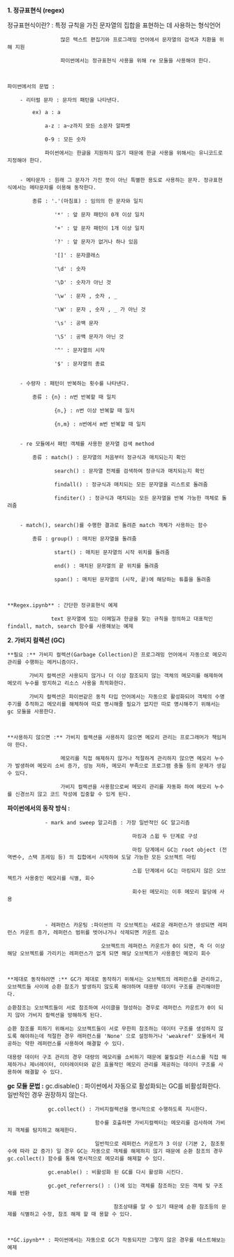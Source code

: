 **1. 정규표현식 (regex)**



   정규표현식이란? : 
                     특정 규칙을 가진 문자열의 집합을 표현하는 데 사용하는 형식언어
    
                     많은 텍스트 편집기와 프로그래밍 언어에서 문자열의 검색과 치환을 위해 지원
           
                     파이썬에서는 정규표현식 사용을 위해 re 모듈을 사용해야 한다.
                     
                     

    파이썬에서의 문법 :
    
        - 리터럴 문자 : 문자의 패턴을 나타낸다.
        
            ex) a : a
            
                a-z : a~z까지 모든 소문자 알파벳 
                
                0-9 : 모든 숫자
                
                파이썬에서는 한글을 지원하지 않기 때문에 한글 사용을 위해서는 유니코드로 지정해야 한다.
                
                
        - 메타문자 : 원래 그 문자가 가진 뜻이 아닌 특별한 용도로 사용하는 문자. 정규표현식에서는 메타문자를 이용해 동작한다.
        
            종류 : '.'(마침표) : 임의의 한 문자와 일치
            
                   '*' : 앞 문자 패턴이 0개 이상 일치
                   
                   '+' : 앞 문자 패턴이 1개 이상 일치
                   
                   '?' : 앞 문자가 없거나 하나 있음
                   
                   '[]' : 문자클래스
                   
                   '\d' : 숫자
                   
                   '\D' : 숫자가 아닌 것
                   
                   '\w' : 문자 , 숫자 , _
                   
                   '\W' : 문자 , 숫자 , _ 가 아닌 것
                   
                   '\s' : 공백 문자
                   
                   '\S' : 공백 문자가 아닌 것
                   
                   '^' : 문자열의 시작
                   
                   '$' : 문자열의 종료
                   
                   
        - 수량자 : 패턴이 반복하는 횟수를 나타낸다.
        
            종류 : {n} : n번 반복할 때 일치
            
                   {n,} : n번 이상 반복할 때 일치
                   
                   {n,m} : n번에서 m번 반복할 때 일치
                   
                   
        - re 모듈에서 패턴 객체를 사용한 문자열 검색 method
        
            종류 : match() : 문자열의 처음부터 정규식과 매치되는지 확인
            
                   search() : 문자열 전체를 검색하여 정규식과 매치되는지 확인
                   
                   findall() : 정규식과 매치되는 모든 문자열을 리스트로 돌려줌
                   
                   finditer() : 정규식과 매치되는 모든 문자열을 반복 가능한 객체로 돌려줌
                   
                   
        - match(), search()를 수행한 결과로 돌려준 match 객체가 사용하는 함수
        
            종류 : group() : 매치된 문자열을 돌려줌
            
                   start() : 매치된 문자열의 시작 위치를 돌려줌
                   
                   end() : 매치된 문자열의 끝 위치를 돌려줌
                   
                   span() : 매치된 문자열의 (시작, 끝)에 해당하는 튜플을 돌려줌
                   
    
    
    **Regex.ipynb** : 간단한 정규표현식 예제
    
                  text 문자열에 있는 이메일과 한글을 찾는 규칙을 정의하고 대표적인 findall, match, search 함수를 사용해보는 예제
                   
        
                   
    
**2. 가비지 컬렉션 (GC)**



    **필요 :** 가비지 컬렉션(Garbage Collection)은 프로그래밍 언어에서 자동으로 메모리 관리를 수행하는 메커니즘이다.
    
           가비지 컬렉션은 사용되지 않거나 더 이상 참조되지 않는 객체의 메모리를 해제하여 메모리 누수를 방지하고 리소스 사용을 최적화한다.
           
           가비지 컬렉션은 파이썬같은 동적 타입 언어에서는 자동으로 활성화되어 객체의 수명 주기를 추적하고 메모리를 해체하여 따로 명시해줄 필요가 없지만 따로 명시해주기 위해서는 gc 모듈을 사용한다.
           
           

    **사용하지 않으면 :** 가비지 컬렉션을 사용하지 않으면 메모리 관리는 프로그래머가 책임져야 한다.
    
                     메모리를 직접 해제하지 않거나 적절하게 관리하지 않으면 메모리 누수가 발생하여 메모리 소비 증가, 성능 저하, 메모리 부족으로 프로그램 충돌 등의 문제가 생길 수 있다.
                     
                     가비지 컬렉션을 사용함으로써 메모리 관리를 자동화 하여 메모리 누수를 신경쓰지 않고 코드 작성에 집중할 수 있게 된다.
                     
                     
                     
   **파이썬에서의 동작 방식 :** 
   
                - mark and sweep 알고리즘 : 가장 일반적인 GC 알고리즘
                
                                            마킹과 스윕 두 단계로 구성
                                            
                                            마킹 당계에서 GC는 root object (전역변수, 스택 프레임 등) 의 집합에서 시작하여 도달 가능한 모든 오브젝트 마킹
                                            
                                            스윕 단계에서 GC는 마킹되지 않은 오브젝트가 사용중인 메모리를 식별, 회수
                                            
                                            회수된 메모리는 이후 메모리 할당에 사용
                                            
                                            
                                            
                - 레퍼런스 카운팅 :파이썬의 각 오브젝트는 새로운 래퍼런스가 생성되면 레퍼런스 카운트 증가, 레퍼런스 범위를 벗어나거나 삭제되면 카운트 감소
                
                                  오브젝트의 레퍼런스 카운트가 0이 되면, 즉 더 이상 해당 오브젝트를 가리키는 레퍼런스가 없게 되면 해당 오브젝트가 사용중인 메모리 회수
                                  
                  
                     
    **제대로 동작하려면 :** GC가 제대로 동작하기 위해서는 오브젝트의 레퍼런스를 관리하고, 오브젝트들 사이에 순환 참조가 발생하지 않도록 해야하며 대용량 데이터 구조를 관리해야한다.
    
    순환참조는 오브젝트들이 서로 참조하여 사이클을 형성하는 경우로 래퍼런스 카운트가 0이 되지 않아 가비지 컬렉션을 방해하게 된다.
    
    순환 참조를 피하기 위해서는 오브젝트들이 서로 무한히 참조하는 데이터 구조를 생성하지 않도록 해야하는데 적절한 경우 래퍼런스를 'None' 으로 설정하거나 'weakref' 모듈에서 제공하는 약한 레퍼런스를 사용하여 해결할 수 있다.
    
    대용량 데이터 구조 관리의 경우 대량의 메모리를 소비하기 때문에 불필요한 리소스를 직접 해제하거나 제너레이터, 이터레이터와 같은 효율적인 메모리 관리를 제공하는 데이터 구조를 사용하여 해결할 수 있다.
    
   
   
   **gc 모듈 문법 :** 
                 gc.disable() : 파이썬에서 자동으로 활성화되는 GC를 비활성화한다. 일반적인 경우 권장하지 않는다.
   
                 gc.collect() : 가비지컬렉션을 명시적으로 수행하도록 지시한다.
                 
                                함수를 호출하면 가비지컬렉터는 메모리를 검사하여 가비지 객체를 탐지하고 해제한다.
                                
                                일반적으로 레퍼런스 카운트가 3 이상 (기본 2, 참조횟수에 따라 값 증가) 일 경우 GC는 자동으로 객체를 해제하지 않기 때문에 순환 참조의 경우 gc.collect() 함수를 통해 명시적으로 메모리를 해제할 수 있다.
                                
                 gc.enable() : 비활성화 된 GC를 다시 활성화 시킨다.
                 
                 gc.get_referrers() : ()에 있는 객체를 참조하는 모든 객체 및 구조체를 반환
                 
                                      참조상태를 알 수 있기 때문에 순환 참조등의 문제를 식별하고 수정, 참조 해제 할 때 용할 수 있다.
                                      
                                      
                                   
    **GC.ipynb** : 파이썬에서는 자동으로 GC가 작동되지만 그렇지 않은 경우를 테스트해보는 예제
                                      
      
    
                     
    
     
      
